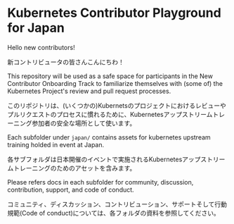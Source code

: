 # Kubernetes Contributor Playground for Japan

Hello new contributors!

新コントリビュータの皆さんこんにちわ！

This repository will be used as a safe space for participants in the New Contributor Onboarding Track to familiarize themselves with (some of) the Kubernetes Project's review and pull request processes.

このリポジトリは、(いくつかの)Kubernetsのプロジェクトにおけるレビューやプルリクエストのプロセスに慣れるために、Kubernetesアップストリームトレーニング参加者の安全な場所として使います。

Each subfolder under `japan/` contains assets for kubernetes upstream training holded in event at Japan.

各サブフォルダは日本開催のイベントで実施されるKubernetesアップストリームトレーニングのためのアセットを含みます。

Please refers docs in each subfolder for community, discussion, contribution, support, and code of conduct.

コミュニティ、ディスカッション、コントリビューション、サポートそして行動規範(Code of conduct)については、各フォルダの資料を参照してください。

